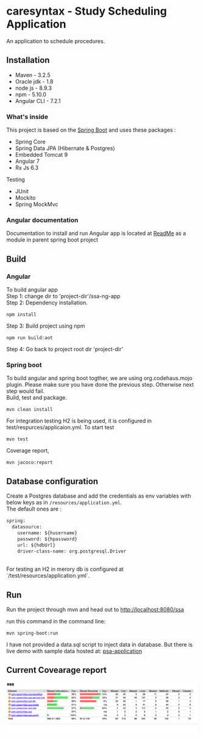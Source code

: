 # caresyntax - Study Scheduling Application

An application to schedule procedures.

## Installation

- Maven - 3.2.5
- Oracle jdk - 1.8
- node js - 8.9.3
- npm - 5.10.0
- Angular CLI - 7.2.1 

### What's inside 
This project is based on the [Spring Boot](http://projects.spring.io/spring-boot/) and uses these packages :
  - Spring Core
  - Spring Data JPA (Hibernate & Postgres)
  - Embedded Tomcat 9
  - Angular 7
  - Rx Js 6.3

Testing
  - JUnit
  - Mockito
  - Spring MockMvc

### Angular documentation
Documentation to install and run Angular app is located at [ReadMe](https://github.com/naveentulsi/caresyntax/blob/master/ssa-ng-app/README.md)
as a module in parent spring boot project
    

## Build

### Angular 
To build angular app <br/>
Step 1: change dir to 'project-dir'/ssa-ng-app <br/>
Step 2: Dependency installation.<br/>

  ```
  npm install
  ```
Step 3: Build project using npm <br/>

  ```
  npm run build:aot
  ```
Step 4: Go back to project root dir 'project-dir' <br/>

### Spring boot
To build angular and spring boot togther, we are using org.codehaus.mojo plugin. Please make sure you have done the previous step. Otherwise next step would fail. <br/>
Build, test and package.<br/>

  ```
  mvn clean install
  ```
For integration testing H2 is being used, it is configured in test/respurces/applicaion.yml. To start test <br/>

  ```
  mvn test
  ```
Coverage report,<br/>
  
  ```
  mvn jacoco:report
  ```
## Database configuration 
Create a Postgres database and add the credentials as env variables with below keys as in `/resources/application.yml`.  
The default ones are :
```
spring:
  datasource:
    username: ${husername}
    password: ${hpassword}
    url: ${hdbUrl}
    driver-class-name: org.postgresql.Driver
```
<br/>
For testing an H2 in merory db is configured at `/test/resources/application.yml`.

## Run 
Run the project through mvn and head out to [http://localhost:8080/ssa](http://localhost:8080/ssa)

run this command in the command line:
```
mvn spring-boot:run
```
I have not provided a data.sql script to inject data in database.
But there is live demo with sample data hosted at:
[psa-application](http://ec2-18-222-221-79.us-east-2.compute.amazonaws.com:8080/ssa)

## Current Covearage report
![alt text](https://github.com/naveentulsi/caresyntax/blob/master/jacococoverage.png)



